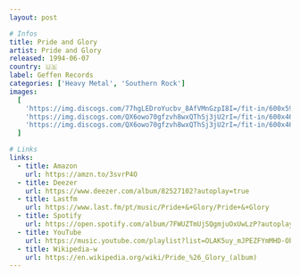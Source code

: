 ```yaml
---
layout: post

# Infos
title: Pride and Glory
artist: Pride and Glory
released: 1994-06-07
country: 🇺🇸
label: Geffen Records
categories: ['Heavy Metal', 'Southern Rock']
images:
  [
    'https://img.discogs.com/77hgLEDroYucbv_8AfVMnGzpI8I=/fit-in/600x596/filters:strip_icc():format(jpeg):mode_rgb():quality(90)/discogs-images/R-9885470-1487955064-8175.jpeg.jpg',
    'https://img.discogs.com/QX6owo70gfzvh8wxQThSj3jU2rI=/fit-in/600x468/filters:strip_icc():format(jpeg):mode_rgb():quality(90)/discogs-images/R-9885470-1487955064-6853.jpeg.jpg',
    'https://img.discogs.com/QX6owo70gfzvh8wxQThSj3jU2rI=/fit-in/600x468/filters:strip_icc():format(jpeg):mode_rgb():quality(90)/discogs-images/R-9885470-1487955064-6853.jpeg.jpg',
  ]

# Links
links:
  - title: Amazon
    url: https://amzn.to/3svrP4O
  - title: Deezer
    url: https://www.deezer.com/album/82527102?autoplay=true
  - title: Lastfm
    url: https://www.last.fm/pt/music/Pride+&+Glory/Pride+&+Glory
  - title: Spotify
    url: https://open.spotify.com/album/7FWUZTmUjSQgmjuOxUwLzP?autoplay=true
  - title: YouTube
    url: https://music.youtube.com/playlist?list=OLAK5uy_mJPEZFYmMHD-ObDc0w_Ow5mTeEAgn-Av8&feature=gws_kp_album&feature=gws_kp_artist
  - title: Wikipedia-w
    url: https://en.wikipedia.org/wiki/Pride_%26_Glory_(album)
---
```

